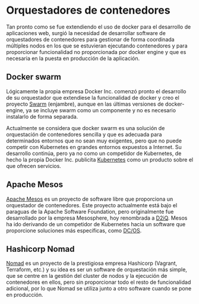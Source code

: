 # Orquestadores de contenedores

Tan pronto como se fue extendiendo el uso de docker para el desarrollo
de aplicaciones web, surgió la necesidad de desarrollar software de
orquestadores de contenedores para gestionar de forma coordinada
múltiples nodos en los que se estuvieran ejecutando contenedores y
para proporcionar funcionalidad no proporcionada por docker engine y
que es necesaria en la puesta en producción de la aplicación.

## Docker swarm

Lógicamente la propia empresa Docker Inc. comenzó pronto el desarrollo
de su orquestador que extendiese la funcionalidad de docker y creo el
proyecto [Swarm](https://docs.docker.com/engine/swarm/) (enjambre),
aunque en las últimas versiones de docker-engine, ya se incluye swarm
como un componente y no es necesario instalarlo de forma separada.

Actualmente se considera que docker swarm es una solución de
orquestación de contenedores sencilla y que es adecuada para
determinados entornos que no sean muy exigentes, pero que no puede
competir con Kubernetes en grandes entornos expuestos a Internet. Su
desarrollo continúa, pero ya no como un competidor de Kubernetes, de
hecho la propia Docker Inc. publicita
[Kubernetes](https://www.docker.com/products/kubernetes) como un
producto sobre el que ofrecen servicios.

## Apache Mesos

[Apache Mesos](http://mesos.apache.org/) es un proyecto de software
libre que proporciona un orquestador de contenedores. Este proyecto
actualmente está bajo el paraguas de la Apache Software Foundation,
pero originalmente fue desarrollado por la empresa Mesosphere, hoy
renombrada a [D2iQ](https://d2iq.com/). Mesos ha ido derivando de un
competidor de Kubernetes hacia un software que proporcione soluciones
más específicas, como [DC/OS](https://dcos.io/).

## Hashicorp Nomad

[Nomad](https://www.nomadproject.io/) es un proyecto de la prestigiosa
empresa Hashicorp (Vagrant, Terraform, etc.) y su idea es ser un
software de orquestación más simple, que se centre en la gestión del
cluster de nodos y la ejecución de contenedores en ellos, pero sin
proporcionar todo el resto de funcionalidad adicional, por lo que
Nomad se utiliza junto a otro software cuando se pone en producción.
